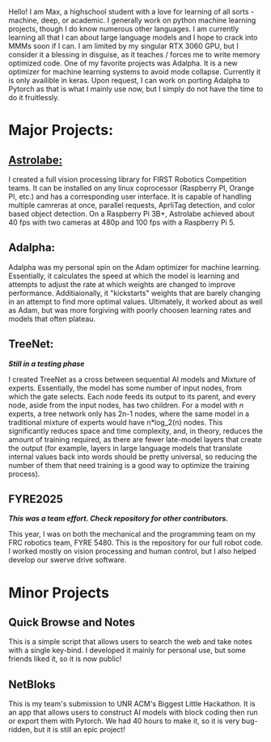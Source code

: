 Hello! I am Max, a highschool student with a love for learning of all sorts - machine, deep, or academic. I generally work on python machine learning projects, though I do know numerous other languages.
I am currently learning all that I can about large language models and I hope to crack into MMMs soon if I can. I am limited by my singular RTX 3060 GPU, but I consider it a blessing in disguise, as it teaches / forces me to write memory optimized code. 
One of my favorite projects was Adalpha. It is a new optimizer for machine learning systems to avoid mode collapse. Currently it is only availible in keras. Upon request, I can work on porting Adalpha to Pytorch as that is what I mainly use now, but I simply do not have the time to do it fruitlessly. 

# Major Projects:
## [Astrolabe:](https://github.com/MaxedPC08/Astrolabe)
I created a full vision processing library for FIRST Robotics Competition teams. It can be installed on any linux coprocessor (Raspberry PI, Orange PI, etc.) and has a corresponding user interface. It is capable of handling multiple camreras at once, parallel requests, AprliTag detection, and color based object detection. On a Raspberry Pi 3B+, Astrolabe achieved about 40 fps with two cameras at 480p and 100 fps with a Raspberry Pi 5.

## Adalpha:
Adalpha was my personal spin on the Adam optimizer for machine learning. Essentially, it calculates the speed at which the model is learning and attempts to adjust the rate at which weights are changed to improve performance. Additiaionally, it "kickstarts" weights that are barely changing in an attempt to find more optimal values. Ultimately, it worked about as well as Adam, but was more forgiving with poorly choosen learning rates and models that often plateau.

## TreeNet:
***Still in a testing phase***

I created TreeNet as a cross between sequential AI models and Mixture of experts. Essentially, the model has some number of input nodes, from which the gate selects. Each node feeds its output to its parent, and every node, aside from the input nodes, has two children. For a model with *n* experts, a tree network only has 2n-1 nodes, where the same model in a traditional mixture of experts would have n*log_2(n) nodes. This significantly reduces space and time complexity, and, in theory, reduces the amount of training required, as there are fewer late-model layers that create the output (for example, layers in large language models that translate internal values back into words should be pretty universal, so reducing the number of them that need training is a good way to optimize the training process).

## FYRE2025
***This was a team effort. Check repository for other contributors.***

This year, I was on both the mechanical and the programming team on my FRC robotics team, FYRE 5480. This is the repository for our full robot code. I worked mostly on vision processing and human control, but I also helped develop our swerve drive software.

# Minor Projects
## Quick Browse and Notes
This is a simple script that allows users to search the web and take notes with a single key-bind. I developed it mainly for personal use, but some friends liked it, so it is now public!

## NetBloks
This is my team's submission to UNR ACM's Biggest Little Hackathon. It is an app that allows users to construct AI models with block coding then run or export them with Pytorch. We had 40 hours to make it, so it is very bug-ridden, but it is still an epic project!


